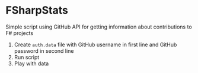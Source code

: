 # FSharpStats
Simple script using GitHub API for getting information about contributions to F# projects


1. Create `auth.data` file with GitHub username in first line and GitHub password in second line
2. Run script
3. Play with data

